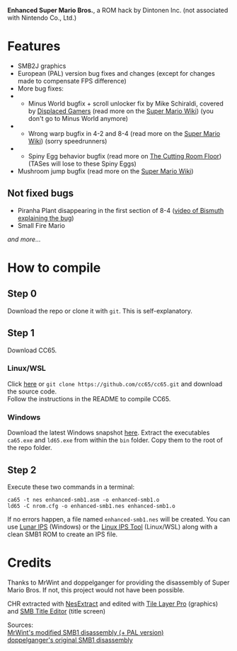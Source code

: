 **Enhanced Super Mario Bros.**, a ROM hack by Dintonen Inc. (not associated with Nintendo Co., Ltd.)

# Features
- SMB2J graphics
- European (PAL) version bug fixes and changes (except for changes made to compensate FPS difference)
- More bug fixes:
- - Minus World bugfix + scroll unlocker fix by Mike Schiraldi, covered by [Displaced Gamers](https://www.youtube.com/watch?v=61m5MiyC17s) (read more on the [Super Mario Wiki](https://www.mariowiki.com/Minus_World)) (you don't go to Minus World anymore)
- - Wrong warp bugfix in 4-2 and 8-4 (read more on the [Super Mario Wiki](https://www.mariowiki.com/List_of_Super_Mario_Bros._glitches#Wrong_Warp)) (sorry speedrunners)
- - Spiny Egg behavior bugfix (read more on [The Cutting Room Floor](https://tcrf.net/Super_Mario_Bros.#Unused_Spiny_Egg_Behavior)) (TASes will lose to these Spiny Eggs)
- Mushroom jump bugfix (read more on the [Super Mario Wiki](https://www.mariowiki.com/List_of_Super_Mario_Bros._glitches#Mushroom_Jump))
## Not fixed bugs
- Piranha Plant disappearing in the first section of 8-4 ([video of Bismuth explaining the bug](https://youtu.be/U7RzoIEoSMY?t=1316))
- Small Fire Mario

*and more...*

# How to compile
## Step 0
Download the repo or clone it with `git`. This is self-explanatory.
## Step 1
Download CC65.
### Linux/WSL
Click [here](https://github.com/cc65/cc65/releases/latest) or `git clone https://github.com/cc65/cc65.git` and download the source code.  
Follow the instructions in the README to compile CC65.

### Windows
Download the latest Windows snapshot [here](https://sourceforge.net/projects/cc65/files/cc65-snapshot-win32.zip). Extract the executables `ca65.exe` and `ld65.exe` from within the `bin` folder. Copy them to the root of the repo folder.

## Step 2
Execute these two commands in a terminal:
```
ca65 -t nes enhanced-smb1.asm -o enhanced-smb1.o
ld65 -C nrom.cfg -o enhanced-smb1.nes enhanced-smb1.o
```
If no errors happen, a file named `enhanced-smb1.nes` will be created. You can use [Lunar IPS](https://www.romhacking.net/utilities/240/) (Windows) or the [Linux IPS Tool](https://github.com/kylon/Lipx) (Linux/WSL) along with a clean SMB1 ROM to create an IPS file.

# Credits
Thanks to MrWint and doppelganger for providing the disassembly of Super Mario Bros. If not, this project would not have been possible.

CHR extracted with [NesExtract](https://github.com/X-death25/Nes-Extract) and edited with [Tile Layer Pro](https://www.romhacking.net/utilities/108/) (graphics) and [SMB Title Editor](https://www.romhacking.net/utilities/1513/) (title screen)

Sources:  
[MrWint's modified SMB1 disassembly (+ PAL version)](https://github.com/MrWint/smb-dis)  
[doppelganger's original SMB1 disassembly](https://gist.github.com/1wErt3r/4048722)
